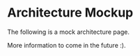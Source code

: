 # Architecture Mockup

The following is a mock architecture page.

More information to come in the future :).